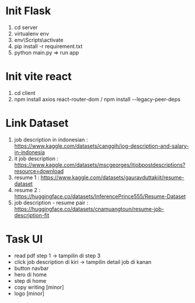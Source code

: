 # Init Flask
1. cd server
2. virtualenv env
3. env\Scripts\activate
4. pip install -r requirement.txt
5. python main.py => run app

# Init vite react
1. cd client
2. npm install axios react-router-dom / npm install --legacy-peer-deps

# Link Dataset
1. job description in indonesian : https://www.kaggle.com/datasets/canggih/jog-description-and-salary-in-indonesia
2. it job description : https://www.kaggle.com/datasets/mscgeorges/itjobpostdescriptions?resource=download
3. resume 1 : https://www.kaggle.com/datasets/gauravduttakiit/resume-dataset
4. resume 2 : https://huggingface.co/datasets/InferencePrince555/Resume-Dataset
5. job description - resume pair : https://huggingface.co/datasets/cnamuangtoun/resume-job-description-fit 

# Task UI
- read pdf step 1 -> tampilin di step 3
- click job description di kiri -> tampilin detail job di kanan
- button navbar
- hero di home
- step di home
- copy writing [minor]
- logo [minor]